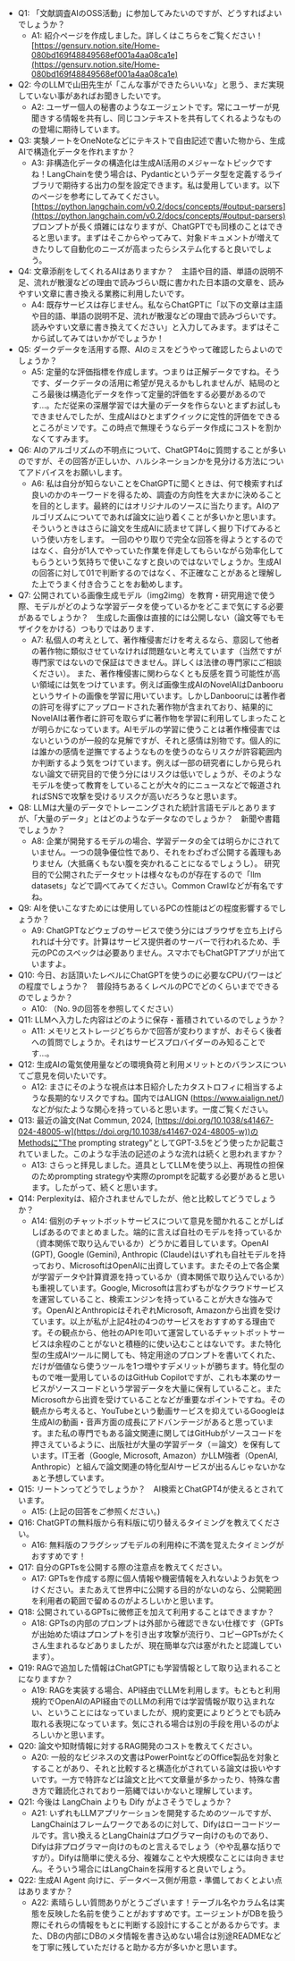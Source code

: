 - Q1: 「文献調査AIのOSS活動」に参加してみたいのですが、どうすればよいでしょうか？
  - A1: 紹介ページを作成しました。詳しくはこちらをご覧ください！[https://gensurv.notion.site/Home-080bd169f48849568ef001a4aa08ca1e](https://gensurv.notion.site/Home-080bd169f48849568ef001a4aa08ca1e)
- Q2: 今のLLMで山田先生が「こんな事ができたらいいな」と思う、まだ実現していない事があればお聞きしたいです。
  - A2: ユーザー個人の秘書のようなエージェントです。常にユーザーが見聞きする情報を共有し、同じコンテキストを共有してくれるようなものの登場に期待しています。
- Q3: 実験ノートをOneNoteなどにテキストで自由記述で書いた物から、生成AIで構造化データを作れますか？ 
  - A3: 非構造化データの構造化は生成AI活用のメジャーなトピックですね！LangChainを使う場合は、Pydanticというデータ型を定義するライブラリで期待する出力の型を設定できます。私は愛用しています。以下のページを参考にしてみてください。
[https://python.langchain.com/v0.2/docs/concepts/#output-parsers](https://python.langchain.com/v0.2/docs/concepts/#output-parsers)
プロンプトが長く煩雑にはなりますが、ChatGPTでも同様のことはできると思います。まずはそこからやってみて、対象ドキュメントが増えてきたりして自動化のニーズが高まったらシステム化すると良いでしょう。
- Q4: 文章添削をしてくれるAIはありますか？　主語や目的語、単語の説明不足、流れが散漫などの理由で読みづらい既に書かれた日本語の文章を、読みやすい文章に書き換える業務に利用したいです。
  - A4: 既存サービスは存じません。私ならChatGPTに「以下の文章は主語や目的語、単語の説明不足、流れが散漫などの理由で読みづらいです。読みやすい文章に書き換えてください」と入力してみます。まずはそこから試してみてはいかがでしょうか！
- Q5: ダークデータを活用する際、AIのミスをどうやって確認したらよいのでしょうか？
  - A5: 定量的な評価指標を作成します。つまりは正解データですね。そうです、ダークデータの活用に希望が見えるかもしれませんが、結局のところ最後は構造化データを作って定量的評価をする必要があるのです...。ただ従来の深層学習では大量のデータを作らないとまずお試しもできませんでしたが、生成AIはひとまずクイックに定性的評価をできるところがミソです。この時点で無理そうならデータ作成にコストを割かなくてすみます。
- Q6: AIのアルゴリズムの不明点について、ChatGPT4oに質問することが多いのですが、その回答が正しいか、ハルシネーションかを見分ける方法についてアドバイスをお願いします。
  - A6: 私は自分が知らないことをChatGPTに聞くときは、何で検索すれば良いのかのキーワードを得るため、調査の方向性を大まかに決めることを目的とします。最終的にはオリジナルのソースに当たります。AIのアルゴリズムについてであれば論文に辿り着くことが多いかと思います。そういうときはさらに論文を生成AIに読ませて詳しく掘り下げてみるという使い方をします。
一回のやり取りで完全な回答を得ようとするのではなく、自分が1人でやっていた作業を伴走してもらいながら効率化してもらうという気持ちで使いこなすと良いのではないでしょうか。生成AIの回答に対して01で判断するのではなく、不正確なことがあると理解した上でうまく付き合うことをお勧めします。
- Q7: 公開されている画像生成モデル（img2img）を教育・研究用途で使う際、モデルがどのような学習データを使っているかをどこまで気にする必要があるでしょうか？　生成した画像は直接的には公開しない（論文等でもモザイクをかける）つもりではあります．
  - A7: 私個人の考えとして、著作権侵害だけを考えるなら、意図して他者の著作物に類似させていなければ問題ないと考えています（当然ですが専門家ではないので保証はできません。詳しくは法律の専門家にご相談ください）。
また、著作権侵害に関わらなくとも反感を買う可能性が高い領域には気をつけています。例えば画像生成AIのNovelAIはDanbooruというサイトの画像を学習に用いています。しかしDanbooruには著作者の許可を得ずにアップロードされた著作物が含まれており、結果的にNovelAIは著作者に許可を取らずに著作物を学習に利用してしまったことが明らかになっています。AIモデルの学習に使うことは著作権侵害ではないというのが一般的な見解ですが、それと感情は別物です。個人的には誰かの感情を逆撫でするようなものを使うのならリスクが許容範囲内か判断するよう気をつけています。例えば一部の研究者にしから見られない論文で研究目的で使う分にはリスクは低いでしょうが、そのようなモデルを使って教育をしていることが大々的にニュースなどで報道されればSNSで攻撃を受けるリスクが高いだろうなと思います。
- Q8: LLMは大量のデータでトレーニングされた統計言語モデルとありますが、「大量のデータ」とはどのようなデータなのでしょうか？　新聞や書籍でしょうか？
  - A8: 企業が開発するモデルの場合、学習データの全ては明らかにされていません。一つの競争優位性であり、それをわざわざ公開する義理もありません（大抵痛くもない腹を突かれることになるでしょうし）。
研究目的で公開されたデータセットは様々なものが存在するので「llm datasets」などで調べてみてください。Common Crawlなどが有名ですね。
- Q9: AIを使いこなすためには使用しているPCの性能はどの程度影響するでしょうか？
  - A9: ChatGPTなどウェブのサービスで使う分にはブラウザを立ち上げられれば十分です。計算はサービス提供者のサーバーで行われるため、手元のPCのスペックは必要ありません。スマホでもChatGPTアプリが出ていますよ。
- Q10: 今日、お話頂いたレベルにChatGPTを使うのに必要なCPUパワーはどの程度でしょうか？　普段持ちあるくレベルのPCでどのくらいまでできるのでしょうか？
  - A10: （No. 9の回答を参照してください）
- Q11: LLMへ入力した内容はどのように保存・蓄積されているのでしょうか？
  - A11: メモリとストレージどちらかで回答が変わりますが、おそらく後者への質問でしょうか。それはサービスプロバイダーのみ知ることです...。
- Q12: 生成AIの電気使用量などの環境負荷と利用メリットとのバランスについてご意見を伺いたいです。
  - A12: まさにそのような視点は本日紹介したカタストロフィに相当するような長期的なリスクですね。国内ではALIGN (https://www.aialign.net/) などが似たような関心を持っていると思います。一度ご覧ください。
- Q13: 最近の論文(Nat Commun, 2024, [https://doi.org/10.1038/s41467-024-48005-w](https://doi.org/10.1038/s41467-024-48005-w))のMethodsに"The prompting strategy"としてGPT-3.5をどう使ったか記載されていました。このような手法の記述のような流れは続くと思われますか？
  - A13: さらっと拝見しました。道具としてLLMを使う以上、再現性の担保のためprompting strategyや実際のpromptを記載する必要があると思います。したがって、続くと思います。
- Q14: Perplexityは、紹介されませんでしたが、他と比較してどうでしょうか？
  - A14: 個別のチャットボットサービスについて意見を聞かれることがしばしばあるのでまとめました。端的に言えば自社のモデルを持っているか（資本関係で取り込んでいるか）どうかに着目しています。OpenAI (GPT), Google (Gemini), Anthropic (Claude)はいずれも自社モデルを持っており、MicrosoftはOpenAIに出資しています。またその上で各企業が学習データや計算資源を持っているか（資本関係で取り込んでいるか）も重視しています。Google, Microsoftは言わずもがなクラウドサービスを運営していること、検索エンジンを持っていることが大きな強みです。OpenAIとAnthropicはそれぞれMicrosoft, Amazonから出資を受けています。以上が私が上記4社の4つのサービスをおすすめする理由です。その観点から、他社のAPIを叩いて運営しているチャットボットサービスは余程のことがないと積極的に使い込むことはないです。また特化型の生成AIツールに関しても、特定用途のプロンプトを書いてくれた、だけが価値なら使うツールを1つ増やすデメリットが勝ちます。特化型のもので唯一愛用しているのはGitHub Copilotですが、これも本業のサービスがソースコードという学習データを大量に保有していること。またMicrosoftから出資を受けていることなどが重要なポイントですね。その観点から考えると、YouTubeという動画サービスを抑えているGoogleは生成AIの動画・音声方面の成長にアドバンテージがあると思っています。また私の専門でもある論文関連に関してはGitHubがソースコードを押さえているように、出版社が大量の学習データ（＝論文）を保有しています。IT王者（Google, Microsoft, Amazon）かLLM強者（OpenAI, Anthropic）と組んで論文関連の特化型AIサービスが出るんじゃないかなぁと予想しています。
- Q15: リートンってどうでしょうか？　AI検索とChatGPT4が使えるとされています。
  - A15: (上記の回答をご参照ください。)
- Q16: ChatGPTの無料版から有料版に切り替えるタイミングを教えてください。
  - A16: 無料版のフラグシップモデルの利用枠に不満を覚えたタイミングがおすすめです！
- Q17: 自分のGPTsを公開する際の注意点を教えてください。
  - A17: GPTsを作成する際に個人情報や機密情報を入れないようお気をつけください。またあえて世界中に公開する目的がないのなら、公開範囲を利用者の範囲で留めるのがよろしいかと思います。
- Q18: 公開されているGPTsに微修正を加えて利用することはできますか？
  - A18: GPTsの内部のプロンプトは外部から確認できない仕様です（GPTsが出始めた頃はプロンプトを引き出す攻撃が流行り、コピーGPTsがたくさん生まれるなどありましたが、現在簡単な穴は塞がれたと認識しています）。
- Q19: RAGで追加した情報はChatGPTにも学習情報として取り込まれることになりますか？
  - A19: RAGを実装する場合、API経由でLLMを利用します。もともと利用規約でOpenAIのAPI経由でのLLMの利用では学習情報が取り込まれない、ということにはなっていましたが、規約変更によりどうとでも読み取れる表現になっています。気にされる場合は別の手段を用いるのがよろしいかと思います。
- Q20: 論文や知財情報に対するRAG開発のコストを教えてください。
  - A20: 一般的なビジネスの文書はPowerPointなどのOffice製品を対象とすることがあり、それと比較すると構造化がされている論文は扱いやすいです。一方で特許などは論文と比べて文章量が多かったり、特殊な書き方で難読化されており一筋縄ではいかないと理解しています。
- Q21: 今後は LangChain よりも Dify がよさそうでしょうか？
  - A21: いずれもLLMアプリケーションを開発するためのツールですが、LangChainはフレームワークであるのに対して、Difyはローコードツールです。言い換えるとLangChainはプログラマー向けのものであり、Difyは非プログラマー向けのものと言えるでしょう（やや乱暴な括りですが）。Difyは簡単に使える分、複雑なことや大規模なことには向きません。そういう場合にはLangChainを採用すると良いでしょう。
- Q22: 生成AI Agent 向けに、データベース側が用意・準備しておくとよい点はありますか？
  - A22: 素晴らしい質問ありがとうございます！テーブル名やカラム名は実態を反映した名前を使うことがおすすめです。エージェントがDBを扱う際にそれらの情報をもとに判断する設計にすることがあるからです。また、DBの内部にDBのメタ情報を書き込めない場合は別途READMEなどを丁寧に残していただけると助かる方が多いかと思います。                            

